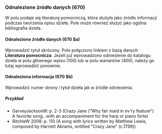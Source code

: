 ### Odnalezione źródło danych (670)
W polu podaje się literaturę pomocniczą, która służyła jako źródło informacji podczas tworzenia opisu dzieła. Pole może również służyć jako ogólna bibliografia dzieła.

#### Odnalezione źródło danych (670 $a)  
Wprowadzić tytuł skrócony. Pole połączono linkiem z bazą danych **Literatura pomocnicza**. Jeżeli już wprowadzono odniesienie do katalogu dzieła w polu głównego wpisu (100) lub w polu wariantów (400), należy go tutaj wprowadzić ponownie.

#### Odnaleziona informacja (670 $b)
Wprowadzić numer strony i tytuł dzieła jak w źródle odniesienia.

##### Przykład  
- GarveyJacksonW: p. 2-3 (Crazy Jane ("Why fair maid in ev'ry feature") A favorite song...with an accompaniment for the harp or piano forte)  
- RitchieW 2008: p. 110 (A song with lyrics written by Matthew Lewis, composed by Harriett Abrams, entitled "Crazy Jane" (c.1799))
